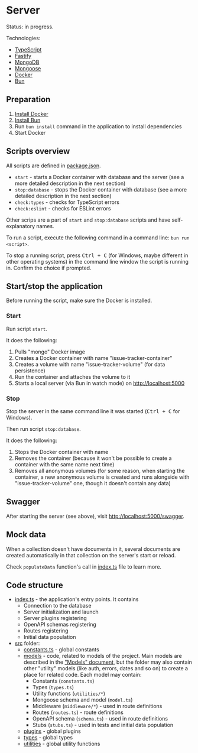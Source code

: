 # Server

Status: in progress.

Technologies:

* [TypeScript](https://www.typescriptlang.org)
* [Fastify](https://fastify.dev)
* [MongoDB](https://www.mongodb.com)
* [Mongoose](https://mongoosejs.com)
* [Docker](https://www.docker.com)
* [Bun](https://bun.sh)

## Preparation

1. [Install Docker](https://docs.docker.com/desktop)
2. [Install Bun](https://bun.sh/docs/installation)
3. Run `bun install` command in the application to install dependencies
4. Start Docker

## Scripts overview

All scripts are defined in [package.json](./package.json).

* `start` - starts a Docker container with database and the server (see a more detailed description in the next section)
* `stop:database` - stops the Docker container with database (see a more detailed description in the next section)
* `check:types` - checks for TypeScript errors
* `check:eslint` - checks for ESLint errors

Other scrips are a part of `start` and `stop:database` scripts and have self-explanatory names.

To run a script, execute the following command in a command line: `bun run <script>`.

To stop a running script, press <kbd>Ctrl + C</kbd> (for Windows, maybe different in other operating systems) in the command line window the script is running in. Confirm the choice if prompted.

## Start/stop the application

Before running the script, make sure the Docker is installed.

### Start

Run script `start`.

It does the following:

1. Pulls "mongo" Docker image
2. Creates a Docker container with name "issue-tracker-container"
3. Creates a volume with name "issue-tracker-volume" (for data persistence)
4. Run the container and attaches the volume to it
5. Starts a local server (via Bun in watch mode) on <http://localhost:5000>

### Stop

Stop the server in the same command line it was started (<kbd>Ctrl + C</kbd> for Windows).

Then run script `stop:database`.

It does the following:

1. Stops the Docker container with name
2. Removes the container (because it won't be possible to create a container with the same name next time)
3. Removes all anonymous volumes (for some reason, when starting the container, a new anonymous volume is created and runs alongside with "issue-tracker-volume" one, though it doesn't contain any data)

## Swagger

After starting the server (see above), visit <http://localhost:5000/swagger>.

## Mock data

When a collection doesn't have documents in it, several documents are created automatically in that collection on the server's start or reload.

Check `populateData` function's call in [index.ts](./index.ts) file to learn more.

## Code structure

* [index.ts](./index.ts) - the application's entry points. It contains
  * Connection to the database
  * Server initialization and launch
  * Server plugins registering
  * OpenAPI schemas registering
  * Routes registering
  * Initial data population
* [src](./src) folder:
  * [constants.ts](./src/constants.ts) - global constants
  * [models](./src/models) - code, related to models of the project. Main models are described in the ["Models" document](../documentation/models.md), but the folder may also contain other "utility" models (like auth, errors, dates and so on) to create a place for related code. Each model may contain:
    * Constants (`constants.ts`)
    * Types (`types.ts`)
    * Utility functions (`utilities/*`)
    * Mongoose schema and model (`model.ts`)
    * Middleware (`middleware/*`) - used in route definitions
    * Routes (`routes.ts`) - route definitions
    * OpenAPI schema (`schema.ts`) - used in route definitions
    * Stubs (`stubs.ts`) - used in tests and initial data population
  * [plugins](./src/plugins) - global plugins
  * [types](./src/types) - global types
  * [utilities](./src/utilities) - global utility functions
